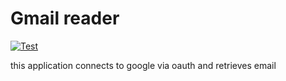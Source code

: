 # Gmail reader

[![Test](https://github.com/nexys-system/googleapi/actions/workflows/test.yml/badge.svg)](https://github.com/nexys-system/googleapi/actions/workflows/test.yml)

this application connects to google via oauth and retrieves email
